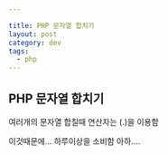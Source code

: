 ```yaml
---

title: PHP 문자열 합치기
layout: post 
category: dev 
tags: 
  - php
---
```


PHP 문자열 합치기
---------------------------------------------

여러개의 문자열 합칠때 연산자는 (.)을 이용함

이것때문에... 하루이상을 소비함 아하....